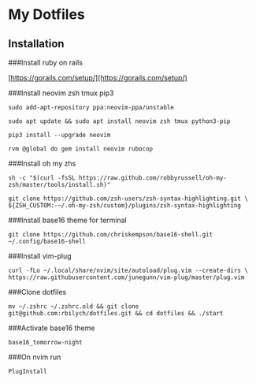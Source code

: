 # My Dotfiles

## Installation

###Install ruby on rails

[https://gorails.com/setup/](https://gorails.com/setup/)

###Install neovim zsh tmux pip3

`sudo add-apt-repository ppa:neovim-ppa/unstable`

`sudo apt update && sudo apt install neovim zsh tmux python3-pip`

`pip3 install --upgrade neovim`

`rvm @global do gem install neovim rubocop`

###Install oh my zhs

`sh -c "$(curl -fsSL https://raw.github.com/robbyrussell/oh-my-zsh/master/tools/install.sh)"`

`git clone https://github.com/zsh-users/zsh-syntax-highlighting.git \
    ${ZSH_CUSTOM:-~/.oh-my-zsh/custom}/plugins/zsh-syntax-highlighting`

###Install base16 theme for terminal

`git clone https://github.com/chriskempson/base16-shell.git ~/.config/base16-shell`

###Install vim-plug

`curl -fLo ~/.local/share/nvim/site/autoload/plug.vim --create-dirs \
    https://raw.githubusercontent.com/junegunn/vim-plug/master/plug.vim`

###Clone dotfiles

`mv ~/.zshrc ~/.zshrc.old && git clone git@github.com:rbilych/dotfiles.git && cd dotfiles && ./start`

###Activate base16 theme

`base16_tomorrow-night`

###On nvim run

`PlugInstall`
